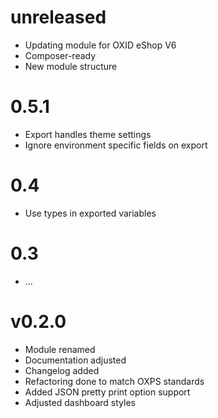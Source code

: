 # unreleased

* Updating module for OXID eShop V6
* Composer-ready
* New module structure

# 0.5.1

* Export handles theme settings
* Ignore environment specific fields on export
 
# 0.4

* Use types in exported variables
 
# 0.3

* ...

# v0.2.0

* Module renamed
* Documentation adjusted
* Changelog added
* Refactoring done to match OXPS standards
* Added JSON pretty print option support
* Adjusted dashboard styles
